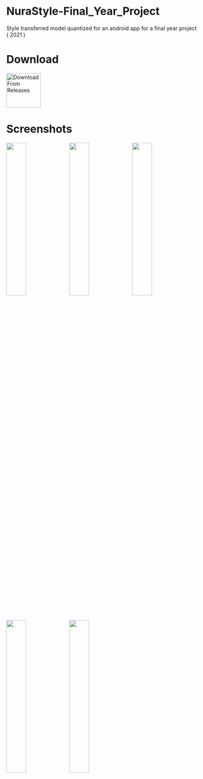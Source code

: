 # NuraStyle-Final_Year_Project
Style transferred model quantized for an android app for a final year project ( 2021 )


# Download
[<img src="https://user-images.githubusercontent.com/56207634/235350726-c7d993df-bfcb-4ee6-90ee-a247f72bd960.png"
     alt="Download From Releases"
     height="90">](https://github.com/UsamaKenway/NuraStyle-Final_Year_Project/releases)

# Screenshots
<img src="https://user-images.githubusercontent.com/56207634/235351714-6419ccd6-82a3-4b28-8f6e-eac4ba10b468.jpeg" width="32%" >
<img src="https://user-images.githubusercontent.com/56207634/235351736-b764f652-3607-4e9a-ac92-5243f070a811.png " width="32%" >
<img src="https://user-images.githubusercontent.com/56207634/235351741-4d21d054-40a1-4ddf-be5a-c39548f769c2.png" width="32%" >
<img src="https://user-images.githubusercontent.com/56207634/235351747-8c3a4ff9-9cdb-42c7-a11e-d8f95b34529a.png" width="32%" >
<img src="https://user-images.githubusercontent.com/56207634/235351750-ae49abeb-60b7-493d-ada6-c0f07bfe4568.png" width="32%" >

